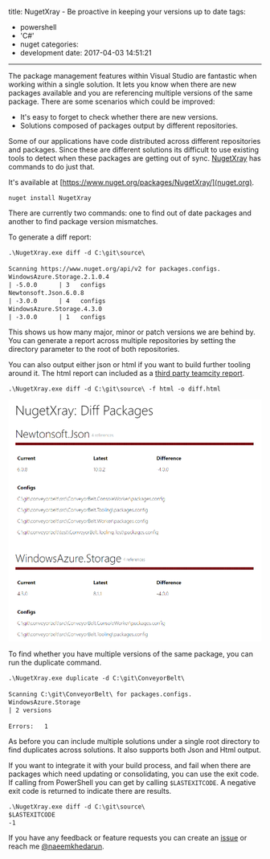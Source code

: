 title: NugetXray - Be proactive in keeping your versions up to date
tags:
  - powershell
  - 'C#'
  - nuget
categories:
  - development
date: 2017-04-03 14:51:21
---

The package management features within Visual Studio are fantastic when working within a single solution. It lets you know when there are new packages available and you are referencing multiple versions of the same package. There are some scenarios which could be improved:

* It's easy to forget to check whether there are new versions.
* Solutions composed of packages output by different repositories.

Some of our applications have code distributed across different repositories and packages. Since these are different solutions its difficult to use existing tools to detect when these packages are getting out of sync. [NugetXray](https://github.com/naeemkhedarun/NugetXray) has commands to do just that.

It's available at [https://www.nuget.org/packages/NugetXray/](nuget.org).

```
nuget install NugetXray
```

There are currently two commands: one to find out of date packages and another to find package version mismatches.

To generate a diff report:

```
.\NugetXray.exe diff -d C:\git\source\

Scanning https://www.nuget.org/api/v2 for packages.configs.
WindowsAzure.Storage.2.1.0.4                                           | -5.0.0      | 3   configs
Newtonsoft.Json.6.0.8                                                  | -3.0.0      | 4   configs
WindowsAzure.Storage.4.3.0                                             | -3.0.0      | 1   configs
```

This shows us how many major, minor or patch versions we are behind by. You can generate a report across multiple repositories by setting the directory parameter to the root of both repositories.

You can also output either json or html if you want to build further tooling around it. The html report can included as a [third party teamcity report](https://confluence.jetbrains.com/display/TCD8/Including+Third-Party+Reports+in+the+Build+Results).

```
.\NugetXray.exe diff -d C:\git\source\ -f html -o diff.html
 ```

![](/blog/images/nx-diff.png) 

To find whether you have multiple versions of the same package, you can run the duplicate command.

```
.\NugetXray.exe duplicate -d C:\git\ConveyorBelt\

Scanning C:\git\ConveyorBelt\ for packages.configs.
WindowsAzure.Storage                                                   | 2 versions

Errors:   1
```

As before you can include multiple solutions under a single root directory to find duplicates across solutions. It also supports both Json and Html output.

If you want to integrate it with your build process, and fail when there are packages which need updating or consolidating, you can use the exit code. If calling from PowerShell you can get by calling `$LASTEXITCODE`. A negative exit code is returned to indicate there are results.

```
.\NugetXray.exe diff -d C:\git\source\
$LASTEXITCODE
-1
```

If you have any feedback or feature requests you can create an [issue](https://github.com/naeemkhedarun/NugetXray/issues) or reach me [@naeemkhedarun](https://twitter.com/naeemkhedarun).